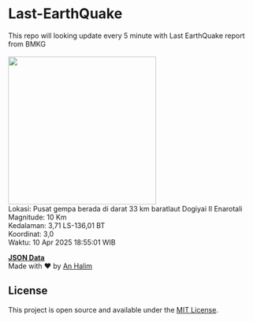 # Last-EarthQuake
This repo will looking update every 5 minute with Last EarthQuake report from BMKG
<br>
<br>
<img src="undefined" width="300"/>
<br>
Lokasi: Pusat gempa berada di darat 33 km baratlaut Dogiyai  II Enarotali <br>
Magnitude: 10 Km <br>
Kedalaman: 3,71 LS-136,01 BT <br>
Koordinat: 3,0 <br>
Waktu: 10 Apr 2025 18:55:01 WIB <br>

<a href="./data/data.json">**JSON Data**</a>
<br>
Made with ❤️ by <a href="https://github.com/an-halim">An Halim</a>
## License

This project is open source and available under the [MIT License](LICENSE).
